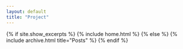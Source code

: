 ```yaml
---
layout: default
title: "Project"
---
```


{% if site.show_excerpts %}
  {% include home.html %}
{% else %}
  {% include archive.html title="Posts" %}
{% endif %}
